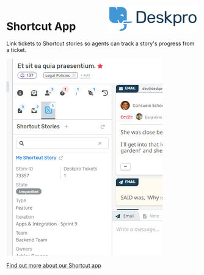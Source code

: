 <img align="right" alt="Deskpro" src="https://raw.githubusercontent.com/DeskproApps/jira/master/docs/assets/deskpro-logo.svg" />

Shortcut App
===

Link tickets to Shortcut stories so agents can track a story's progress from a ticket.

![Shortcut App - Deskpro](https://raw.githubusercontent.com/DeskproApps/shortcut/master/docs/assets/shortcut-screenshot-01.png)

[Find out more about our Shortcut app](https://www.deskpro.com/apps/shortcut)
